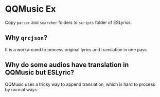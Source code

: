 # QQMusic Ex

Copy `parser` and `searcher` folders to `scripts` folder of ESLyrics.

## Why `qrcjson`?

It is a workaround to process original lyrics and translation in one pass.

## Why do some audios have translation in QQMusic but ESLyric?

QQMusic uses a tricky way to append translation, which is hard to process by normal ways.
